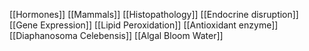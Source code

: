 [[Hormones]]
[[Mammals]]
[[Histopathology]]
[[Endocrine disruption]]
[[Gene Expression]]
[[Lipid Peroxidation]]
[[Antioxidant enzyme]]
[[Diaphanosoma Celebensis]]
[[Algal Bloom Water]]
